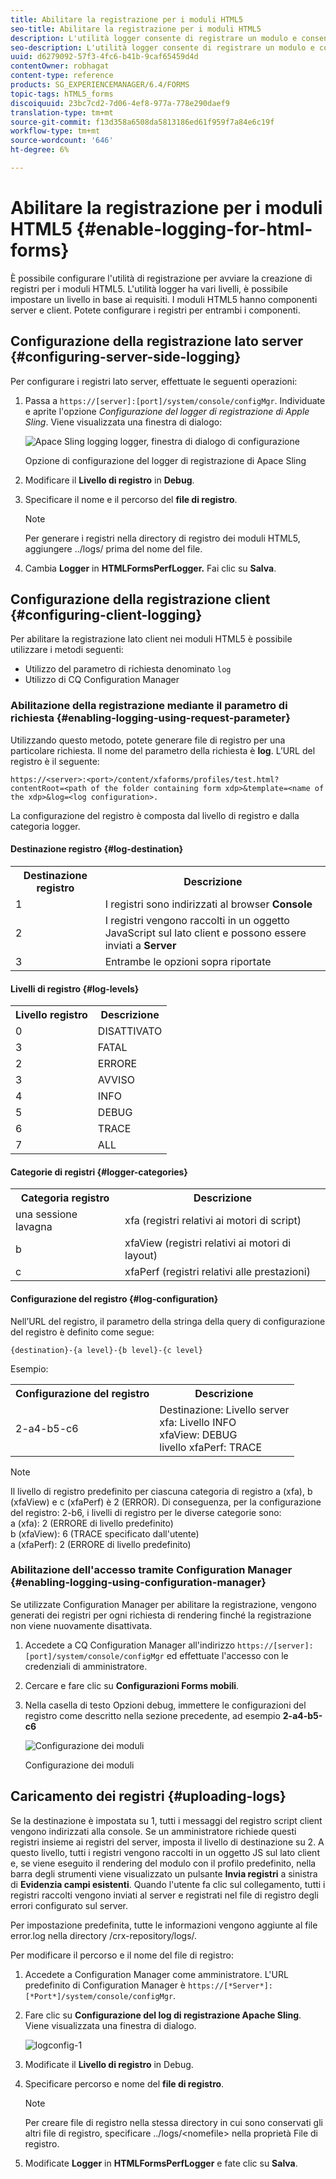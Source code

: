 ```yaml
---
title: Abilitare la registrazione per i moduli HTML5
seo-title: Abilitare la registrazione per i moduli HTML5
description: L'utilità logger consente di registrare un modulo e consente di eseguire il debug dei problemi relativi al modulo.
seo-description: L'utilità logger consente di registrare un modulo e consente di eseguire il debug dei problemi relativi al modulo.
uuid: d6279092-57f3-4fc6-b41b-9caf65459d4d
contentOwner: robhagat
content-type: reference
products: SG_EXPERIENCEMANAGER/6.4/FORMS
topic-tags: hTML5_forms
discoiquuid: 23bc7cd2-7d06-4ef8-977a-778e290daef9
translation-type: tm+mt
source-git-commit: f13d358a6508da5813186ed61f959f7a84e6c19f
workflow-type: tm+mt
source-wordcount: '646'
ht-degree: 6%

---
```



# Abilitare la registrazione per i moduli HTML5 {#enable-logging-for-html-forms}

È possibile configurare l&#39;utilità di registrazione per avviare la creazione di registri per i moduli HTML5. L&#39;utilità logger ha vari livelli, è possibile impostare un livello in base ai requisiti. I moduli HTML5 hanno componenti server e client. Potete configurare i registri per entrambi i componenti.

## Configurazione della registrazione lato server {#configuring-server-side-logging}

Per configurare i registri lato server, effettuate le seguenti operazioni:

1. Passa a `https://[server]:[port]/system/console/configMgr`. Individuate e aprite l&#39;opzione *Configurazione del logger di registrazione di Apple Sling*. Viene visualizzata una finestra di dialogo:

   ![ Apace Sling logging logger, finestra di dialogo di configurazione](assets/logconfig.png)

   Opzione di configurazione del logger di registrazione di Apace Sling

1. Modificare il **Livello di registro** in **Debug**.

1. Specificare il nome e il percorso del **file di registro**.

   >[!NOTE]
   >
   >Per generare i registri nella directory di registro dei moduli HTML5, aggiungere ../logs/ prima del nome del file.

1. Cambia **Logger** in **HTMLFormsPerfLogger.** Fai clic su **Salva**.

## Configurazione della registrazione client {#configuring-client-logging}

Per abilitare la registrazione lato client nei moduli HTML5 è possibile utilizzare i metodi seguenti:

* Utilizzo del parametro di richiesta denominato `log`
* Utilizzo di CQ Configuration Manager

### Abilitazione della registrazione mediante il parametro di richiesta {#enabling-logging-using-request-parameter}

Utilizzando questo metodo, potete generare file di registro per una particolare richiesta. Il nome del parametro della richiesta è **log**. L’URL del registro è il seguente:

`https://<server>:<port>/content/xfaforms/profiles/test.html?contentRoot=<path of the folder containing form xdp>&template=<name of the xdp>&log=<log configuration>.`

La configurazione del registro è composta dal livello di registro e dalla categoria logger.

#### Destinazione registro {#log-destination}

<table> 
 <tbody> 
  <tr> 
   <th><strong>Destinazione registro</strong></th> 
   <th><strong>Descrizione</strong></th> 
  </tr> 
  <tr> 
   <td>1</td> 
   <td>I registri sono indirizzati al browser <strong>Console</strong></td> 
  </tr> 
  <tr> 
   <td>2</td> 
   <td>I registri vengono raccolti in un oggetto JavaScript sul lato client e possono essere inviati a <strong>Server</strong> </td> 
  </tr> 
  <tr> 
   <td>3</td> 
   <td>Entrambe le opzioni sopra riportate<br /> </td> 
  </tr> 
 </tbody> 
</table>

#### Livelli di registro {#log-levels}

<table> 
 <tbody> 
  <tr> 
   <th>Livello registro</th> 
   <th>Descrizione</th> 
  </tr> 
  <tr> 
   <td>0</td> 
   <td>DISATTIVATO<br type="_moz" /> </td> 
  </tr> 
  <tr> 
   <td>3</td> 
   <td>FATAL<br type="_moz" /> </td> 
  </tr> 
  <tr> 
   <td>2</td> 
   <td>ERRORE<br type="_moz" /> </td> 
  </tr> 
  <tr> 
   <td>3</td> 
   <td>AVVISO<br type="_moz" /> </td> 
  </tr> 
  <tr> 
   <td>4</td> 
   <td>INFO<br type="_moz" /> </td> 
  </tr> 
  <tr> 
   <td>5</td> 
   <td>DEBUG<br type="_moz" /> </td> 
  </tr> 
  <tr> 
   <td>6</td> 
   <td>TRACE<br type="_moz" /> </td> 
  </tr> 
  <tr> 
   <td>7</td> 
   <td>ALL<br type="_moz" /> </td> 
  </tr> 
 </tbody> 
</table>

#### Categorie di registri {#logger-categories}

<table> 
 <tbody> 
  <tr> 
   <th>Categoria registro</th> 
   <th>Descrizione</th> 
  </tr> 
  <tr> 
   <td>una sessione lavagna </td> 
   <td>xfa (registri relativi ai motori di script)</td> 
  </tr> 
  <tr> 
   <td>b</td> 
   <td>xfaView (registri relativi ai motori di layout)<br type="_moz" /> </td> 
  </tr> 
  <tr> 
   <td>c</td> 
   <td>xfaPerf (registri relativi alle prestazioni)<br type="_moz" /> </td> 
  </tr> 
 </tbody> 
</table>

#### Configurazione del registro {#log-configuration}

Nell’URL del registro, il parametro della stringa della query di configurazione del registro è definito come segue:

`{destination}-{a level}-{b level}-{c level}`

Esempio:

<table> 
 <tbody> 
  <tr> 
   <th>Configurazione del registro</th> 
   <th>Descrizione</th> 
  </tr> 
  <tr> 
   <td>2-a4-b5-c6<br type="_moz" /> </td> 
   <td>Destinazione: Livello server<br /> xfa: Livello INFO<br /> xfaView: DEBUG<br /> livello xfaPerf: TRACE</td> 
  </tr> 
 </tbody> 
</table>

>[!NOTE]
>
>Il livello di registro predefinito per ciascuna categoria di registro a (xfa), b (xfaView) e c (xfaPerf) è 2 (ERROR). Di conseguenza, per la configurazione del registro: 2-b6, i livelli di registro per le diverse categorie sono:\
>a (xfa): 2 (ERRORE di livello predefinito)\
>b (xfaView): 6 (TRACE specificato dall&#39;utente)\
>a (xfaPerf): 2 (ERRORE di livello predefinito)

### Abilitazione dell&#39;accesso tramite Configuration Manager {#enabling-logging-using-configuration-manager}

Se utilizzate Configuration Manager per abilitare la registrazione, vengono generati dei registri per ogni richiesta di rendering finché la registrazione non viene nuovamente disattivata.

1. Accedete a CQ Configuration Manager all&#39;indirizzo `https://[server]:[port]/system/console/configMgr` ed effettuate l&#39;accesso con le credenziali di amministratore.
1. Cercare e fare clic su **Configurazioni Forms mobili**.
1. Nella casella di testo Opzioni debug, immettere le configurazioni del registro come descritto nella sezione precedente, ad esempio **2-a4-b5-c6**

   ![Configurazione dei moduli](assets/forms_configuration.png)

   Configurazione dei moduli

## Caricamento dei registri {#uploading-logs}

Se la destinazione è impostata su 1, tutti i messaggi del registro script client vengono indirizzati alla console. Se un amministratore richiede questi registri insieme ai registri del server, imposta il livello di destinazione su 2. A questo livello, tutti i registri vengono raccolti in un oggetto JS sul lato client e, se viene eseguito il rendering del modulo con il profilo predefinito, nella barra degli strumenti viene visualizzato un pulsante **Invia registri** a sinistra di **Evidenzia campi esistenti**. Quando l&#39;utente fa clic sul collegamento, tutti i registri raccolti vengono inviati al server e registrati nel file di registro degli errori configurato sul server.

Per impostazione predefinita, tutte le informazioni vengono aggiunte al file error.log nella directory /crx-repository/logs/.

Per modificare il percorso e il nome del file di registro:

1. Accedete a Configuration Manager come amministratore. L&#39;URL predefinito di Configuration Manager è `https://[*Server*]:[*Port*]/system/console/configMgr`.
1. Fare clic su **Configurazione del log di registrazione Apache Sling**. Viene visualizzata una finestra di dialogo.

   ![logconfig-1](assets/logconfig-1.png)

1. Modificate il **Livello di registro** in Debug.

1. Specificare percorso e nome del **file di registro**.

   >[!NOTE]
   >
   >Per creare file di registro nella stessa directory in cui sono conservati gli altri file di registro, specificare ../logs/&lt;nomefile> nella proprietà File di registro.

1. Modificate **Logger** in **HTMLFormsPerfLogger** e fate clic su **Salva**.

